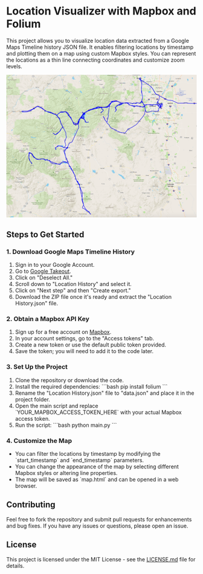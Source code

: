 # Location Visualizer with Mapbox and Folium

This project allows you to visualize location data extracted from a Google Maps Timeline history JSON file. It enables filtering locations by timestamp and plotting them on a map using custom Mapbox styles. You can represent the locations as a thin line connecting coordinates and customize zoom levels.

![alt text](map.png)


## Steps to Get Started

### 1. Download Google Maps Timeline History

1. Sign in to your Google Account.
2. Go to [Google Takeout](https://takeout.google.com/settings/takeout).
3. Click on "Deselect All."
4. Scroll down to "Location History" and select it.
5. Click on "Next step" and then "Create export."
6. Download the ZIP file once it's ready and extract the "Location History.json" file.

### 2. Obtain a Mapbox API Key

1. Sign up for a free account on [Mapbox](https://www.mapbox.com/).
2. In your account settings, go to the "Access tokens" tab.
3. Create a new token or use the default public token provided.
4. Save the token; you will need to add it to the code later.

### 3. Set Up the Project

1. Clone the repository or download the code.
2. Install the required dependencies:
   \`\`\`bash
   pip install folium
   \`\`\`
3. Rename the "Location History.json" file to "data.json" and place it in the project folder.
4. Open the main script and replace \`YOUR_MAPBOX_ACCESS_TOKEN_HERE\` with your actual Mapbox access token.
5. Run the script:
   \`\`\`bash
   python main.py
   \`\`\`

### 4. Customize the Map

- You can filter the locations by timestamp by modifying the \`start_timestamp\` and \`end_timestamp\` parameters.
- You can change the appearance of the map by selecting different Mapbox styles or altering line properties.
- The map will be saved as \`map.html\` and can be opened in a web browser.

## Contributing

Feel free to fork the repository and submit pull requests for enhancements and bug fixes. If you have any issues or questions, please open an issue.

## License

This project is licensed under the MIT License - see the [LICENSE.md](LICENSE.md) file for details.
